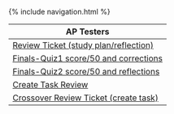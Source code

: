 {% include navigation.html %}

| AP Testers | 
| ------------- |
| [Review Ticket (study plan/reflection)](https://github.com/Gennalynb123/Individual-Algorithmic-Project/issues/7) |  
| [Finals-Quiz1 score/50 and corrections](https://gennalynb123.github.io/Individual-Algorithmic-Project/quiz1) | 
| [Finals-Quiz2 score/50 and reflections](https://gennalynb123.github.io/Individual-Algorithmic-Project/quiz2) | 
| [Create Task Review](https://github.com/Gennalynb123/Individual-Algorithmic-Project/issues/6) |
| [Crossover Review Ticket (create task)](https://github.com/arushi10/individual/issues/6#issuecomment-1101625676) |
